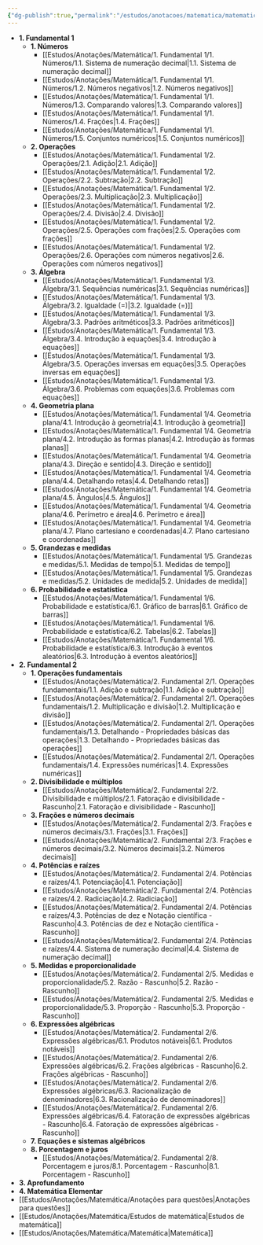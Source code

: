 ```yaml
---
{"dg-publish":true,"permalink":"/estudos/anotacoes/matematica/matematica/"}
---
```



- **1. Fundamental 1**
	- **1. Números**
		- [[Estudos/Anotações/Matemática/1. Fundamental 1/1. Números/1.1. Sistema de numeração decimal\|1.1. Sistema de numeração decimal]]
		- [[Estudos/Anotações/Matemática/1. Fundamental 1/1. Números/1.2. Números negativos\|1.2. Números negativos]]
		- [[Estudos/Anotações/Matemática/1. Fundamental 1/1. Números/1.3. Comparando valores\|1.3. Comparando valores]]
		- [[Estudos/Anotações/Matemática/1. Fundamental 1/1. Números/1.4. Frações\|1.4. Frações]]
		- [[Estudos/Anotações/Matemática/1. Fundamental 1/1. Números/1.5. Conjuntos numéricos\|1.5. Conjuntos numéricos]]
	- **2. Operações**
		- [[Estudos/Anotações/Matemática/1. Fundamental 1/2. Operações/2.1. Adição\|2.1. Adição]]
		- [[Estudos/Anotações/Matemática/1. Fundamental 1/2. Operações/2.2. Subtração\|2.2. Subtração]]
		- [[Estudos/Anotações/Matemática/1. Fundamental 1/2. Operações/2.3. Multiplicação\|2.3. Multiplicação]]
		- [[Estudos/Anotações/Matemática/1. Fundamental 1/2. Operações/2.4. Divisão\|2.4. Divisão]]
		- [[Estudos/Anotações/Matemática/1. Fundamental 1/2. Operações/2.5. Operações com frações\|2.5. Operações com frações]]
		- [[Estudos/Anotações/Matemática/1. Fundamental 1/2. Operações/2.6. Operações com números negativos\|2.6. Operações com números negativos]]
	- **3. Álgebra**
		- [[Estudos/Anotações/Matemática/1. Fundamental 1/3. Álgebra/3.1. Sequências numéricas\|3.1. Sequências numéricas]]
		- [[Estudos/Anotações/Matemática/1. Fundamental 1/3. Álgebra/3.2. Igualdade (=)\|3.2. Igualdade (=)]]
		- [[Estudos/Anotações/Matemática/1. Fundamental 1/3. Álgebra/3.3. Padrões aritméticos\|3.3. Padrões aritméticos]]
		- [[Estudos/Anotações/Matemática/1. Fundamental 1/3. Álgebra/3.4. Introdução à equações\|3.4. Introdução à equações]]
		- [[Estudos/Anotações/Matemática/1. Fundamental 1/3. Álgebra/3.5. Operações inversas em equações\|3.5. Operações inversas em equações]]
		- [[Estudos/Anotações/Matemática/1. Fundamental 1/3. Álgebra/3.6. Problemas com equações\|3.6. Problemas com equações]]
	- **4. Geometria plana**
		- [[Estudos/Anotações/Matemática/1. Fundamental 1/4. Geometria plana/4.1. Introdução à geometria\|4.1. Introdução à geometria]]
		- [[Estudos/Anotações/Matemática/1. Fundamental 1/4. Geometria plana/4.2. Introdução às formas planas\|4.2. Introdução às formas planas]]
		- [[Estudos/Anotações/Matemática/1. Fundamental 1/4. Geometria plana/4.3. Direção e sentido\|4.3. Direção e sentido]]
		- [[Estudos/Anotações/Matemática/1. Fundamental 1/4. Geometria plana/4.4. Detalhando retas\|4.4. Detalhando retas]]
		- [[Estudos/Anotações/Matemática/1. Fundamental 1/4. Geometria plana/4.5. Ângulos\|4.5. Ângulos]]
		- [[Estudos/Anotações/Matemática/1. Fundamental 1/4. Geometria plana/4.6. Perímetro e área\|4.6. Perímetro e área]]
		- [[Estudos/Anotações/Matemática/1. Fundamental 1/4. Geometria plana/4.7. Plano cartesiano e coordenadas\|4.7. Plano cartesiano e coordenadas]]
	- **5. Grandezas e medidas**
		- [[Estudos/Anotações/Matemática/1. Fundamental 1/5. Grandezas e medidas/5.1. Medidas de tempo\|5.1. Medidas de tempo]]
		- [[Estudos/Anotações/Matemática/1. Fundamental 1/5. Grandezas e medidas/5.2. Unidades de medida\|5.2. Unidades de medida]]
	- **6. Probabilidade e estatística**
		- [[Estudos/Anotações/Matemática/1. Fundamental 1/6. Probabilidade e estatística/6.1. Gráfico de barras\|6.1. Gráfico de barras]]
		- [[Estudos/Anotações/Matemática/1. Fundamental 1/6. Probabilidade e estatística/6.2. Tabelas\|6.2. Tabelas]]
		- [[Estudos/Anotações/Matemática/1. Fundamental 1/6. Probabilidade e estatística/6.3. Introdução à eventos aleatórios\|6.3. Introdução à eventos aleatórios]]
- **2. Fundamental 2**
	- **1. Operações fundamentais**
		- [[Estudos/Anotações/Matemática/2. Fundamental 2/1. Operações fundamentais/1.1. Adição e subtração\|1.1. Adição e subtração]]
		- [[Estudos/Anotações/Matemática/2. Fundamental 2/1. Operações fundamentais/1.2. Multiplicação e divisão\|1.2. Multiplicação e divisão]]
		- [[Estudos/Anotações/Matemática/2. Fundamental 2/1. Operações fundamentais/1.3. Detalhando - Propriedades básicas das operações\|1.3. Detalhando - Propriedades básicas das operações]]
		- [[Estudos/Anotações/Matemática/2. Fundamental 2/1. Operações fundamentais/1.4. Expressões numéricas\|1.4. Expressões numéricas]]
	- **2. Divisibilidade e múltiplos**
		- [[Estudos/Anotações/Matemática/2. Fundamental 2/2. Divisibilidade e múltiplos/2.1. Fatoração e divisibilidade - Rascunho\|2.1. Fatoração e divisibilidade - Rascunho]]
	- **3. Frações e números decimais**
		- [[Estudos/Anotações/Matemática/2. Fundamental 2/3. Frações e números decimais/3.1. Frações\|3.1. Frações]]
		- [[Estudos/Anotações/Matemática/2. Fundamental 2/3. Frações e números decimais/3.2. Números decimais\|3.2. Números decimais]]
	- **4. Potências e raízes**
		- [[Estudos/Anotações/Matemática/2. Fundamental 2/4. Potências e raízes/4.1. Potenciação\|4.1. Potenciação]]
		- [[Estudos/Anotações/Matemática/2. Fundamental 2/4. Potências e raízes/4.2. Radiciação\|4.2. Radiciação]]
		- [[Estudos/Anotações/Matemática/2. Fundamental 2/4. Potências e raízes/4.3. Potências de dez e Notação científica - Rascunho\|4.3. Potências de dez e Notação científica - Rascunho]]
		- [[Estudos/Anotações/Matemática/2. Fundamental 2/4. Potências e raízes/4.4. Sistema de numeração decimal\|4.4. Sistema de numeração decimal]]
	- **5. Medidas e proporcionalidade**
		- [[Estudos/Anotações/Matemática/2. Fundamental 2/5. Medidas e proporcionalidade/5.2. Razão - Rascunho\|5.2. Razão - Rascunho]]
		- [[Estudos/Anotações/Matemática/2. Fundamental 2/5. Medidas e proporcionalidade/5.3. Proporção - Rascunho\|5.3. Proporção - Rascunho]]
	- **6. Expressões algébricas**
		- [[Estudos/Anotações/Matemática/2. Fundamental 2/6. Expressões algébricas/6.1. Produtos notáveis\|6.1. Produtos notáveis]]
		- [[Estudos/Anotações/Matemática/2. Fundamental 2/6. Expressões algébricas/6.2. Frações algébricas - Rascunho\|6.2. Frações algébricas - Rascunho]]
		- [[Estudos/Anotações/Matemática/2. Fundamental 2/6. Expressões algébricas/6.3. Racionalização de denominadores\|6.3. Racionalização de denominadores]]
		- [[Estudos/Anotações/Matemática/2. Fundamental 2/6. Expressões algébricas/6.4. Fatoração de expressões algébricas - Rascunho\|6.4. Fatoração de expressões algébricas - Rascunho]]
	- **7. Equações e sistemas algébricos**
	- **8. Porcentagem e juros**
		- [[Estudos/Anotações/Matemática/2. Fundamental 2/8. Porcentagem e juros/8.1. Porcentagem - Rascunho\|8.1. Porcentagem - Rascunho]]
- **3. Aprofundamento**
- **4. Matemática Elementar**
- [[Estudos/Anotações/Matemática/Anotações para questões\|Anotações para questões]]
- [[Estudos/Anotações/Matemática/Estudos de matemática\|Estudos de matemática]]
- [[Estudos/Anotações/Matemática/Matemática\|Matemática]]


